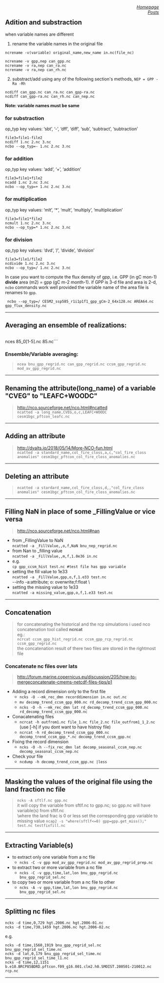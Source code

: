 <a href="https://sharma-bharat.github.io/" style="float: right;">*Homepage*</a> \
<a href="https://sharma-bharat.github.io/Posts.html" style="float: right;">*Posts*</a>

## Adition and substraction
when variable names are different
1. rename the variable names in the original file


`ncrename -v(variable) original_name,new_name in.nc(file_nc)`

```
ncrename -v gpp,nep can_gpp.nc
ncrename -v ra,nep can_ra.nc
ncrename -v ra,nep can_rh.nc
```
2. substract/add using any of the following section's methods, `NEP = GPP - Ra -Rh`
```
ncdiff can_gpp.nc can_ra.nc can_gpp-ra.nc
ncdiff can_gpp-ra.nc can_rh.nc can_nep.nc
```

**Note: variable names must be same**

### for substraction

op_typ key values: ‘sbt’, ‘-’, ‘dff’, ‘diff’, ‘sub’, ‘subtract’, ‘subtraction’
```
file3=file1-file2
ncdiff 1.nc 2.nc 3.nc
ncbo --op_typ=- 1.nc 2.nc 3.nc
```

### for addition

op_typ key values: ‘add’, ‘+’, ‘addition’
```
file3=file1+file2
ncadd 1.nc 2.nc 3.nc
ncbo --op_typ=+ 1.nc 2.nc 3.nc
```

### for multiplication

op_typ key values: ‘mlt’, ‘*’, ‘mult’, ‘multiply’, ‘multiplication’
```
file3=file1*file2
ncmult 1.nc 2.nc 3.nc
ncbo --op_typ=* 1.nc 2.nc 3.nc
```

### for division

op_typ key values: ‘dvd’, ‘/’, ‘divide’, ‘division’
```
file3=file1/file2
ncdivide 1.nc 2.nc 3.nc
ncbo --op_typ=/ 1.nc 2.nc 3.nc
```

In case you want to compute the flux density of gpp, i.e. GPP (in gC mon-1) **divide** area (m2) = gpp (gC m-2 month-1). if GPP is 3-d file and area is 2-d, `ncbo` commands work well provided the variable name of the area file is renames to `gpp`.

``` ncbo --op_typ=/ CESM2_ssp585_r1i1p1f1_gpp_gCm-2_64x128.nc AREA64.nc  gpp_flux_density.nc```


--------------
## Averaging an ensemble of realizations:
>```nces 85_01.nc 85_02.nc 85_03.nc 85_04.nc 85_05.nc 85.nc
nces 85_0[1-5].nc 85.nc```
### Ensemble/Variable averaging:
>`ncea bnu_gpp_regrid.nc can_gpp_regrid.nc ccsm_gpp_regrid.nc mod_av_gpp_regrid.nc`
-----
## Renaming the attribute(long_name) of a variable "CVEG" to "LEAFC+WOODC"
>http://nco.sourceforge.net/nco.html#ncatted \
`ncatted -a long_name,CVEG,o,c,LEAFC+WOODC cesm1bgc_pftcon_leafc.nc`

-----
## Adding an attribute
>http://dvalts.io/2018/05/14/More-NCO-fun.html \
`ncatted -a standard_name,col_fire_closs,a,c,"col_fire_closs anomalies" cesm1bgc_pftcon_col_fire_closs_anomalies.nc`

----
## Deleting an attribute
>`ncatted -a stardard_name,col_fire_closs,d,,"col_fire_closs anomalies" cesm1bgc_pftcon_col_fire_closs_anomalies.nc`

----
## Filling NaN in place of some _FillingValue or vice versa
>http://nco.sourceforge.net/nco.html#nan 
* from _FillingValue to NaN\
`ncatted -a _FillValue,,o,f,NaN bnu_nep_regrid.nc`
* from Nan to _filling value\
`ncatted -a _FillValue,,m,f,1.0e36 in.nc`
* e.g.\
`cp gpp_ccsm_hist test.nc #test file has gpp variable`
* setting the fill value to 1e33\
`ncatted -a _FillValue,gpp,o,f,1.e33 test.nc `\
--info -a:attribute; o: overwrite;f:float \
* setting the missing value to 1e33 \
`ncatted -a missing_value,gpp,o,f,1.e33 test.nc`

----
## Concatenation
>for concatenating the historical and the rcp simulations i used nco concatenation tool called **ncrcat** \
eg.:\
`ncrcat ccsm_gpp_hist_regrid.nc ccsm_gpp_rcp_regrid.nc ccsm_gpp_regrid.nc`\
the concatenation result of there two files are stored in the rightmost file

### Concatenate nc files over lats
>http://forum.marine.copernicus.eu/discussion/205/how-to-mergeconcatenate-cmems-netcdf-files-tips/p1	
* Adding a record dimension only to the first file
    * `ncks -O --mk_rec_dmn recorddimension in.nc out.nc`
    * `mv decomp_trend_ccsm_gpp_000.nc rd_decomp_trend_ccsm_gpp_000.nc`
    * `ncks -O -h --mk_rec_dmn lat rd_decomp_trend_ccsm_gpp_000.nc rd_decomp_trend_ccsm_gpp_000.nc`
* Conacatenating files
    * `ncrcat -h outfrom1.nc file_1.nc file_2.nc file_outfrom1_1_2.nc `\
    (use [-h] if you dont want to have histroy file)
    * `ncrcat -h rd_decomp_trend_ccsm_gpp_000.nc decomp_trend_ccsm_gpp_*.nc decomp_trend_ccsm_gpp.nc`
* Fixing the record dimension
    * `ncks -O -h --fix_rec_dmn lat decomp_seasonal_ccsm_nep.nc decomp_seasonal_ccsm_nep.nc`
* Check your file
    * `ncdump -h decomp_trend_ccsm_gpp.nc |less`
---
## Masking the values of the original file using the land fraction nc file
> `ncks -A sftlf.nc gpp.nc` \
it will copy the variable from sftlf.nc to gpp.nc; so gpp.nc will have variable(s) from sftlf.nc \
\where the land frac is 0 or less set the corresponding gpp variable to missing value `ncap2 -s "where(sftlf<=0) gpp=gpp.get_miss();" test.nc testfixfill.nc`

---
## Extracting Variable(s)
> 
* to extract only one variable from a nc file
    * `ncks -C -v gpp mod_av_gpp_regrid.nc mod_av_gpp_regrid_prep.nc`
* to extract two or more variable from a nc file
    * `ncks -C -v gpp,time,lat,lon bnu_gpp_regrid.nc bnu_gpp_regrid_sel.nc`
* to copy two or more variable from a nc file to other
    * `ncks -A -v gpp,time,lat,lon bnu_gpp_regrid.nc bnu_gpp_regrid_sel.nc`

---
## Splitting nc files
>
```
ncks -d time,0,729 hgt.2006.nc hgt.2006-01.nc
ncks -d time,730,1459 hgt.2006.nc hgt.2006-02.nc 
```
e.g.
```
ncks -d time,1560,1919 bnu_gpp_regrid_sel.nc bnu_gpp_regrid_sel_time.nc
ncks -d lat,0,179 bnu_gpp_regrid_sel_time.nc bnu_gpp_regrid_sel_time_l1.nc
ncks -d time,12,1151 b.e10.BRCP85BDRD.pftcon.f09_g16.001.clm2.h0.SMOIST.200501-210012.nc rcp.nc
```
---
